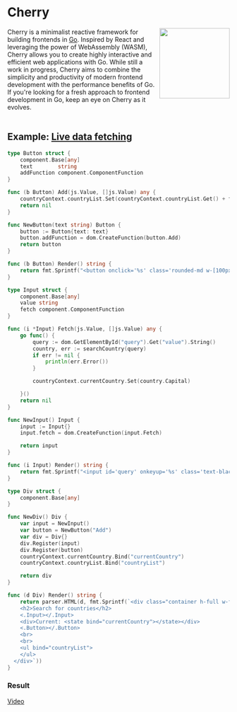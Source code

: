 # Cherry

<img align="right" width="159px" src="https://i.imgur.com/qz0AVzM.png">

Cherry is a minimalist reactive framework for building frontends in [Go](https://go.dev/). Inspired by React and leveraging the power of WebAssembly (WASM), Cherry allows you to create highly interactive and efficient web applications with Go. While still a work in progress, Cherry aims to combine the simplicity and productivity of modern frontend development with the performance benefits of Go. If you're looking for a fresh approach to frontend development in Go, keep an eye on Cherry as it evolves.
<br/><br/>

## Example: [Live data fetching](https://github.com/reonardoleis/cherry/tree/main/examples/data_fetch) 
```go
type Button struct {
	component.Base[any]
	text        string
	addFunction component.ComponentFunction
}

func (b Button) Add(js.Value, []js.Value) any {
	countryContext.countryList.Set(countryContext.countryList.Get() + fmt.Sprintf("<li>%s</li>", countryContext.currentCountry.Get()))
	return nil
}

func NewButton(text string) Button {
	button := Button{text: text}
	button.addFunction = dom.CreateFunction(button.Add)
	return button
}

func (b Button) Render() string {
	return fmt.Sprintf("<button onclick='%s' class='rounded-md w-[100px] text-black bg-yellow-500'>%s</button>", b.addFunction, b.text)
}

type Input struct {
	component.Base[any]
	value string
	fetch component.ComponentFunction
}

func (i *Input) Fetch(js.Value, []js.Value) any {
	go func() {
		query := dom.GetElementById("query").Get("value").String()
		country, err := searchCountry(query)
		if err != nil {
			println(err.Error())
		}

		countryContext.currentCountry.Set(country.Capital)

	}()
	return nil
}

func NewInput() Input {
	input := Input{}
	input.fetch = dom.CreateFunction(input.Fetch)

	return input
}

func (i Input) Render() string {
	return fmt.Sprintf("<input id='query' onkeyup='%s' class='text-black'>", i.fetch)
}

type Div struct {
	component.Base[any]
}

func NewDiv() Div {
	var input = NewInput()
	var button = NewButton("Add")
	var div = Div{}
	div.Register(input)
	div.Register(button)
	countryContext.currentCountry.Bind("currentCountry")
	countryContext.countryList.Bind("countryList")

	return div
}

func (d Div) Render() string {
	return parser.HTML(d, fmt.Sprintf(`<div class="container h-full w-full bg-zinc-800 text-white flex flex-col items-center justify-center">
    <h2>Search for countries</h2>
    <.Input></.Input>
    <div>Current: <state bind="currentCountry"></state></div>
    <.Button></.Button>
    <br>
    <br>
    <ul bind="countryList">
    </ul>
  </div>`))
}
```

### Result
[Video](https://github.com/user-attachments/assets/ffa0b2ae-3dc0-468f-be65-178d151a07b6)

